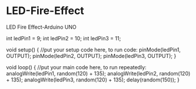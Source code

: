 # LED-Fire-Effect
LED Fire Effect-Arduino UNO


int ledPin1 = 9;
int ledPin2 = 10;
int ledPin3 = 11;

void setup()
{
  //put your setup code here, to run code:
  pinMode(ledPin1, OUTPUT);
  pinMode(ledPin2, OUTPUT);
  pinMode(ledPin3, OUTPUT);
}

void loop()
{
  //put your main code here, to run repeatedly:
  analogWrite(ledPin1, random(120) + 135);
  analogWrite(ledPin2, random(120) + 135);
  analogWrite(ledPin3, random(120) + 135);
  delay(random(150));
}
